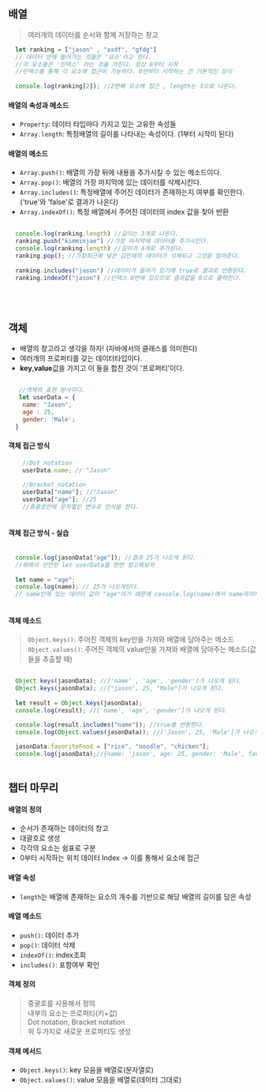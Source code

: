 <h2> 배열 </h2>

> 여러개의 데이터를 순서와 함께 저장하는 창고

``` js
  let ranking = ["jason" , "asdf", "gfdg"]
  // 데이터 안에 들어가는 것들은 '요소'라고 한다.
  //각 요소들은 '인덱스' 라는 것을 가진다. 항상 0부터 시작
  //인덱스를 통해 각 요소에 접근이 가능하다. 0번부터 시작하는 건 기본적인 상식
  
  console.log(ranking[2]); //2번째 요소에 접근 , length는 3으로 나온다.
```

<h4> 배열의 속성과 메소드</h4>

- ```Property```: 데이터 타입마다 가지고 있는 고유한 속성들
- ```Array.length```: 특정배열의 길이를 나타내는 속성이다. (1부터 시작이 된다)

<h4> 배열의 메소드 </h4>

- ```Array.push()```: 배열의 가장 뒤에 내용을 추가시킬 수 있는 메소드이다.
- ```Array.pop()```: 배열의 가장 마지막에 있는 데이터를 삭제시킨다.
- ```Array.includes()```: 특정배열에 주어진 데이터가 존재하는지 여부를 확인한다. ('true'와 'false'로 결과가 나온다)
- ```Array.indexOf()```: 특정 배열에서 주어진 데이터의 index 값을 찾아 반환
```js

  console.log(ranking.length) //길이는 3개로 나온다.
  ranking.push("kimminjae") //가장 마지막에 데이터를 추가시킨다.
  console.log(ranking.length) //길이가 4개로 추가된다.
  ranking.pop(); //가장최근에 넣은 김민재의 데이터가 삭제되고 그것을 알려준다.
  
  ranking.includes("jason") //데이터가 들어가 있기에 true로 결과로 반환된다.
  ranking.indexOf("jason") //인덱스 0번에 있으므로 결과값을 0으로 출력한다.
```
<br>
<br>

<h2> 객체 </h2>

- 배열의 창고라고 생각을 하자! (자바에서의 클래스를 의미한다)
- 여러개의 프로퍼티를 갖는 데이터타입이다.  
- <b>key</b>,<b>value</b>값을 가지고 이 둘을 합친 것이 '프로퍼티'이다.

```js

   //객체의 표현 방식이다.
   let userData = {
    name: "Jason",
    age : 25,
    gender: 'Male';
  }
```

<h4> 객체 접근 방식</h4>

```js
    //Dot notation
    userData.name; // "Jason"
    
    //Bracket notation
    userData["name"]; //"Jason"
    userData["age"]; //25
    //중괄호안에 문자열은 변수로 인식을 한다.
  
```

<h4> 객체 접근 방식 - 실습</h4>
  
```js
  
  console.log(jasonData["age"]); //결과 25가 나오게 된다.
  //위에서 선언한 let userData를 한번 참고해보자
  
  let name = "age";
  console.log(name); // 25가 나오게된다.
  // name안에 있는 데이터 값이 "age"이기 때문에 console.log(name)에서 name자리에 "age"
  
```

#### 객체 메소드 

> ```Object.keys()```: 주어진 객체의 key만을 가져와 배열에 담아주는 메소드
> ```Object.values()```: 주어진 객체의 value만을 가져와 배열에 담아주는 메소드(값들을 추출할 때)

```js

  Object.keys(jasonData); //['name' , 'age', 'gender']가 나오게 된다.
  Object.keys(jasonData); //["jason", 25, "Male"]가 나오게 된다.
  
  let result = Object.keys(jasonData);
  console.log(result); //['name', 'age', 'gender']가 나오게 된다.

  console.log(result.includes("name")); //true를 반환한다.
  console.log(Object.values(jasonData)); //['Jason', 25, 'Male']가 나오게 된다.
  
  jasonData.favoriteFood = ["rice", "noodle", "chicken"];
  console.log(jasonData);//{name: 'jason', age: 25, gender: 'Male', favoriteFood: Array(3)} 배열에 새롭게 추가
  
```

<h2> 챕터 마무리</h2>

#### 배열의 정의
- 순서가 존재하는 데이터의 창고  
- 대괄호로 생성  
- 각각의 요소는 쉼표로 구분  
- 0부터 시작하는 위치 데이터 Index -> 이를 통해서 요소에 접근  
 
#### 배열 속성
- ```length```는 배열에 존재하는 요소의 개수를 기반으로 해당 배열의 길이를 담은 속성  

#### 배열 메소드
- ```push()```: 데이터 추가  
- ```pop()```: 데이터 삭제  
- ```indexOf()```: index조회  
- ```includes()```: 포함여부 확인  

#### 객체 정의
> 중괄호를 사용해서 정의  
> 내부의 요소는 프로퍼티(키+값)  
> Dot notation, Bracket notation  
> 위 두가지로 새로운 프로퍼티도 생성  

#### 객체 메서드
- ```Object.keys()```: key 모음을 배열로(문자열로)
- ```Object.values()```: value 모음을 배열로(데이터 그대로)
